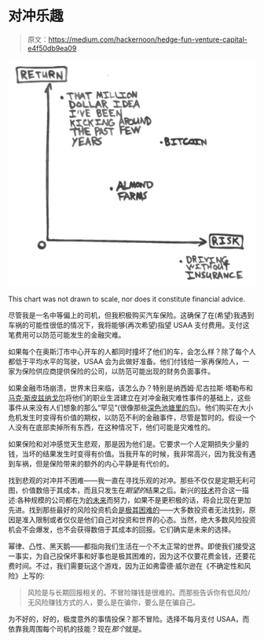 # 对冲乐趣

> 原文：<https://medium.com/hackernoon/hedge-fun-venture-capital-e4f50db9ea09>

![](img/0fe2754d2218718d6637dcfbcd4892a0.png)

This chart was not drawn to scale, nor does it constitute financial advice.

尽管我是一名中等偏上的司机，但我积极购买汽车保险。这确保了在(希望)我遇到车祸的可能性很低的情况下，我将能够(再次希望)指望 USAA 支付费用。支付这笔费用可以防范可能发生的金融灾难。

如果每个在奥斯汀市中心开车的人都同时撞坏了他们的车，会怎么样？除了每个人都低于平均水平的驾驶，USAA 会为此做好准备。他们付钱给一家再保险人，一家为保险供应商提供保险的公司，以防范可能出现的财务负面事件。

如果金融市场崩溃，世界末日来临，该怎么办？特别是纳西姆·尼古拉斯·塔勒布和[马克·斯皮兹纳戈尔](https://www.universa.net/)将他们的职业生涯建立在对冲金融灾难性事件的基础上，这些事件从来没有人们想象的那么“罕见”(很像那些[深色池塘里的鸟](https://www.nytimes.com/2007/04/22/books/chapters/0422-1st-tale.html))。他们购买在大小危机发生时变得有价值的期权，以防范不利的金融事件，尽管是暂时的。假设一个人没有在底部卖掉所有东西，在这种情况下，他们可能是灾难性的。

如果保险和对冲感觉天生悲观，那是因为他们是。它要求一个人定期损失少量的钱，当坏的结果发生时变得有价值。当我开车的时候，我非常高兴，因为我没有遇到车祸，但是保险带来的额外的内心平静是有代价的。

找到悲观的对冲并不困难——我一直在寻找乐观的对冲。那些不仅仅是定期无利可图，价值数倍于其成本，而且只发生在*期望的*结果之后。新兴的[技术](https://hackernoon.com/tagged/technologies)符合这一描述:各种规模的公司都在为[的未来](https://hackernoon.com/tagged/future)而努力，如果不是更积极的话，将会比现在更加先进。找到那些最好的风险投资机会[是极其困难的](https://hackernoon.com/limited-partners-not-limited-opportunity-a06a8d20b8bc)——大多数投资者无法找到，原因是准入限制或者仅仅是他们自己对投资和世界的心态。当然，绝大多数风险投资机会不会爆发，也不会获得数倍于其成本的回报。它们确实是未来的选择。

幂律、凸性、黑天鹅——都指向我们生活在一个不太正常的世界。即使我们接受这一事实，为自己投保坏事和好事也是极其困难的，因为这不仅要花费金钱，还要花费时间。不过，我们需要玩这个游戏，因为正如弗雷德·威尔逊在《不确定性和风险》上写的:

> 风险是与长期回报相关的。不冒险赚钱是很难的。而那些告诉你有低风险/无风险赚钱方式的人，要么是在骗你，要么是在骗自己。

为不好的，好的，极度意外的事情投保？那不冒险。选择不每月支付 USAA，而依靠我周围每个司机的技能？现在*那个*就是。